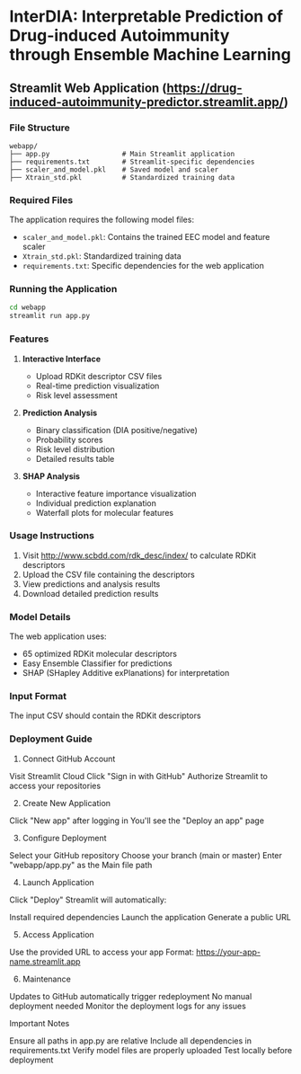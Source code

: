 
# InterDIA: Interpretable Prediction of Drug-induced Autoimmunity through Ensemble Machine Learning
## Streamlit Web Application (https://drug-induced-autoimmunity-predictor.streamlit.app/)

### File Structure
```
webapp/
├── app.py                  # Main Streamlit application
├── requirements.txt        # Streamlit-specific dependencies
├── scaler_and_model.pkl    # Saved model and scaler
├── Xtrain_std.pkl          # Standardized training data

```

### Required Files
The application requires the following model files:
- `scaler_and_model.pkl`: Contains the trained EEC model and feature scaler
- `Xtrain_std.pkl`: Standardized training data
- `requirements.txt`: Specific dependencies for the web application

### Running the Application
```bash
cd webapp
streamlit run app.py
```

### Features
1. **Interactive Interface**
   - Upload RDKit descriptor CSV files
   - Real-time prediction visualization
   - Risk level assessment

2. **Prediction Analysis**
   - Binary classification (DIA positive/negative)
   - Probability scores
   - Risk level distribution
   - Detailed results table

3. **SHAP Analysis**
   - Interactive feature importance visualization
   - Individual prediction explanation
   - Waterfall plots for molecular features

### Usage Instructions
1. Visit http://www.scbdd.com/rdk_desc/index/ to calculate RDKit descriptors
2. Upload the CSV file containing the descriptors
3. View predictions and analysis results
4. Download detailed prediction results

### Model Details
The web application uses:
- 65 optimized RDKit molecular descriptors
- Easy Ensemble Classifier for predictions
- SHAP (SHapley Additive exPlanations) for interpretation

### Input Format
The input CSV should contain the RDKit descriptors

### Deployment Guide
1. Connect GitHub Account

Visit Streamlit Cloud
Click "Sign in with GitHub"
Authorize Streamlit to access your repositories

2. Create New Application

Click "New app" after logging in
You'll see the "Deploy an app" page

3. Configure Deployment

Select your GitHub repository
Choose your branch (main or master)
Enter "webapp/app.py" as the Main file path

4. Launch Application

Click "Deploy"
Streamlit will automatically:

Install required dependencies
Launch the application
Generate a public URL

5. Access Application

Use the provided URL to access your app
Format: https://your-app-name.streamlit.app

6. Maintenance

Updates to GitHub automatically trigger redeployment
No manual deployment needed
Monitor the deployment logs for any issues

Important Notes

Ensure all paths in app.py are relative
Include all dependencies in requirements.txt
Verify model files are properly uploaded
Test locally before deployment

